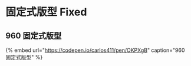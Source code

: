 # 固定式版型 Fixed

## 960 固定式版型

{% embed url="https://codepen.io/carlos411/pen/OKPXgB" caption="960 固定式版型" %}



